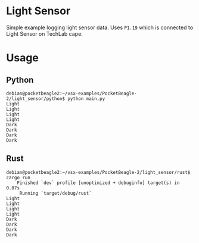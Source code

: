 # Light Sensor

Simple example logging light sensor data. Uses `P1.19` which is connected to Light Sensor on TechLab cape.

# Usage

## Python

```console
debian@pocketbeagle2:~/vsx-examples/PocketBeagle-2/light_sensor/python$ python main.py
Light
Light
Light
Light
Dark
Dark
Dark
Dark
```

## Rust

```console
debian@pocketbeagle2:~/vsx-examples/PocketBeagle-2/light_sensor/rust$ cargo run
    Finished `dev` profile [unoptimized + debuginfo] target(s) in 0.07s
     Running `target/debug/rust`
Light
Light
Light
Light
Dark
Dark
Dark
Dark
```
